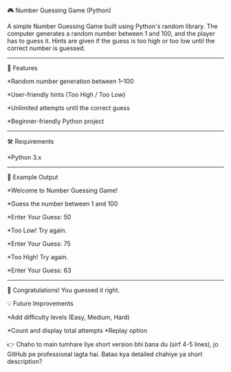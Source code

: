 🎮 Number Guessing Game (Python)

A simple Number Guessing Game built using Python's random library.
The computer generates a random number between 1 and 100, and the player has to guess it.
Hints are given if the guess is too high or too low until the correct number is guessed.

---

🚀 Features

*Random number generation between 1–100

*User-friendly hints (Too High / Too Low)

*Unlimited attempts until the correct guess

*Beginner-friendly Python project

---

🛠️ Requirements

*Python 3.x

---


📸 Example Output

*Welcome to Number Guessing Game!

*Guess the number between 1 and 100

*Enter Your Guess: 50

*Too Low! Try again.

*Enter Your Guess: 75

*Too High! Try again.

*Enter Your Guess: 63

---

🎉 Congratulations! You guessed it right.

💡 Future Improvements

*Add difficulty levels (Easy, Medium, Hard)

*Count and display total attempts
*Replay option

👉 Chaho to main tumhare liye short version bhi bana du (sirf 4-5 lines), jo GitHub pe professional lagta hai.
Batao kya detailed chahiye ya short description?
